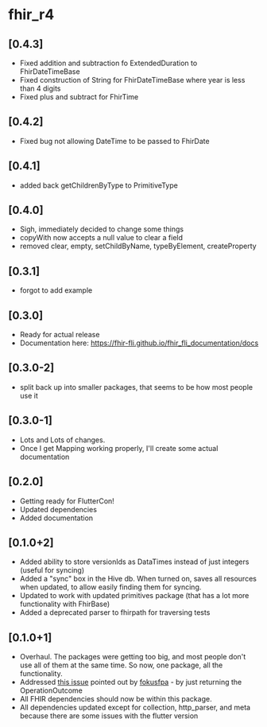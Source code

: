 # fhir_r4

## [0.4.3]

* Fixed addition and subtraction fo ExtendedDuration to FhirDateTimeBase
* Fixed construction of String for FhirDateTimeBase where year is less than 4 digits
* Fixed plus and subtract for FhirTime

## [0.4.2]

* Fixed bug not allowing DateTime to be passed to FhirDate

## [0.4.1]

* added back getChildrenByType to PrimitiveType

## [0.4.0]

* Sigh, immediately decided to change some things
* copyWith now accepts a null value to clear a field
* removed clear, empty, setChildByName, typeByElement, createProperty

## [0.3.1]

* forgot to add example

## [0.3.0]

* Ready for actual release
* Documentation here: https://fhir-fli.github.io/fhir_fli_documentation/docs

## [0.3.0-2]

* split back up into smaller packages, that seems to be how most people use it

## [0.3.0-1]

* Lots and Lots of changes.
* Once I get Mapping working properly, I'll create some actual documentation

## [0.2.0]

* Getting ready for FlutterCon!
* Updated dependencies
* Added documentation

## [0.1.0+2]

* Added ability to store versionIds as DataTimes instead of just integers (useful for syncing)
* Added a "sync" box in the Hive db. When turned on, saves all resources when updated, to allow easily finding them for syncing.
* Updated to work with updated primitives package (that has a lot more functionality with FhirBase)
* Added a deprecated parser to fhirpath for traversing tests

## [0.1.0+1]

* Overhaul. The packages were getting too big, and most people don't use all of them at the same time. So now, one package, all the functionality.
* Addressed [this issue](https://github.com/fhir-fli/fhir_at_rest/issues/2) pointed out by [fokusfpa](https://github.com/fokusfpa) - by just returning the OperationOutcome
* All FHIR dependencies should now be within this package.
* All dependencies updated except for collection, http_parser, and meta because there are some issues with the flutter version